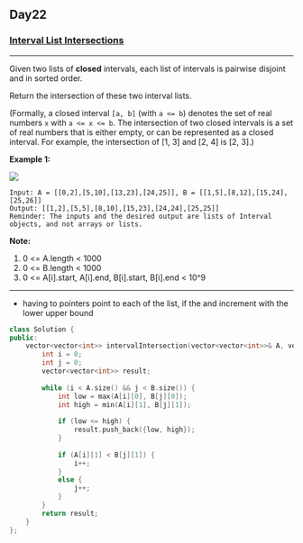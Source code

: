 ## Day22

### [Interval List Intersections](https://leetcode.com/explore/challenge/card/may-leetcoding-challenge/537/week-4-may-22nd-may-28th/3338/)

---

Given two lists of **closed** intervals, each list of intervals is pairwise disjoint and in sorted order.

Return the intersection of these two interval lists.

(Formally, a closed interval `[a, b]` (with `a <= b`) denotes the set of real numbers `x` with `a <= x <= b`.  The intersection of two closed intervals is a set of real numbers that is either empty, or can be represented as a closed interval.  For example, the intersection of [1, 3] and [2, 4] is [2, 3].)

**Example 1:**

![](https://assets.leetcode.com/uploads/2019/01/30/interval1.png)

```
Input: A = [[0,2],[5,10],[13,23],[24,25]], B = [[1,5],[8,12],[15,24],[25,26]]
Output: [[1,2],[5,5],[8,10],[15,23],[24,24],[25,25]]
Reminder: The inputs and the desired output are lists of Interval objects, and not arrays or lists.
```

**Note:**

1. 0 <= A.length < 1000
2. 0 <= B.length < 1000
3. 0 <= A[i].start, A[i].end, B[i].start, B[i].end < 10^9

---
- having to pointers point to each of the list, if the and increment with the lower upper bound

```cpp
class Solution {
public:
    vector<vector<int>> intervalIntersection(vector<vector<int>>& A, vector<vector<int>>& B) {
        int i = 0;
        int j = 0;
        vector<vector<int>> result;
        
        while (i < A.size() && j < B.size()) {
            int low = max(A[i][0], B[j][0]);
            int high = min(A[i][1], B[j][1]);
            
            if (low <= high) {
                result.push_back({low, high});
            }
            
            if (A[i][1] < B[j][1]) {
                i++;
            }
            else {
                j++;
            }
        }
        return result;
    }
};
```